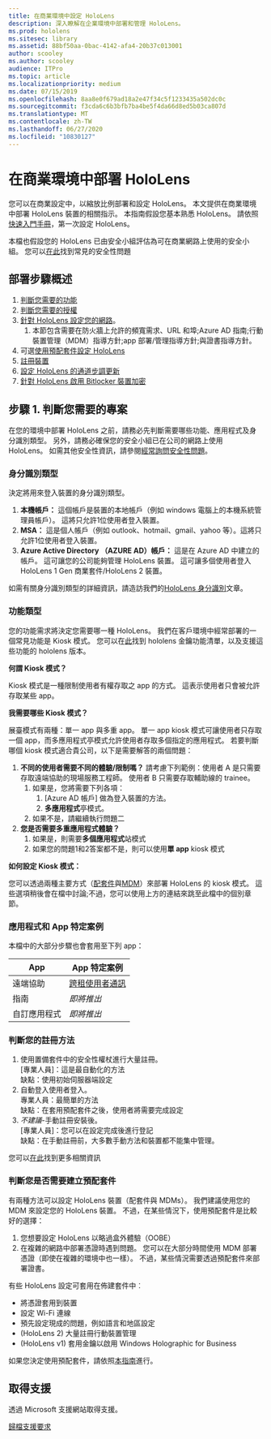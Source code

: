 ```yaml
---
title: 在商業環境中設定 HoloLens
description: 深入瞭解在企業環境中部署和管理 HoloLens。
ms.prod: hololens
ms.sitesec: library
ms.assetid: 88bf50aa-0bac-4142-afa4-20b37c013001
author: scooley
ms.author: scooley
audience: ITPro
ms.topic: article
ms.localizationpriority: medium
ms.date: 07/15/2019
ms.openlocfilehash: 8aa8e0f679ad18a2e47f34c5f1233435a502dc0c
ms.sourcegitcommit: f3cda6c6b3bfb7ba4be5f4da66d8ed5b03ca807d
ms.translationtype: MT
ms.contentlocale: zh-TW
ms.lasthandoff: 06/27/2020
ms.locfileid: "10830127"
---
```

# 在商業環境中部署 HoloLens

您可以在商業設定中，以縮放比例部署和設定 HoloLens。 本文提供在商業環境中部署 HoloLens 裝置的相關指示。 本指南假設您基本熟悉 HoloLens。 請依照[快速入門手冊](hololens1-setup.md)，第一次設定 HoloLens。

本檔也假設您的 HoloLens 已由安全小組評估為可在商業網路上使用的安全小組。 您可以[在此](hololens-faq-security.md)找到常見的安全性問題

## 部署步驟概述

1. [判斷您需要的功能](hololens-requirements.md#step-1-determine-what-you-need)
1. [判斷您需要的授權](hololens-licenses-requirements.md)
1. [針對 HoloLens 設定您的網路](hololens-commercial-infrastructure.md)。
    1. 本節包含需要在防火牆上允許的頻寬需求、URL 和埠;Azure AD 指南;行動裝置管理（MDM）指導方針;app 部署/管理指導方針;與證書指導方針。
1. 可選[使用預配套件設定 HoloLens](hololens-provisioning.md)
1. [註冊裝置](hololens-enroll-mdm.md)
1. [設定 HoloLens 的通道步調更新](hololens-updates.md)
1. [針對 HoloLens 啟用 Bitlocker 裝置加密](hololens-encryption.md)

## 步驟 1. 判斷您需要的專案

在您的環境中部署 HoloLens 之前，請務必先判斷需要哪些功能、應用程式及身分識別類型。 另外，請務必確保您的安全小組已在公司的網路上使用 HoloLens。 如需其他安全性資訊，請參閱[經常詢問安全性問題](hololens-faq-security.md)。

### 身分識別類型

決定將用來登入裝置的身分識別類型。

1. **本機帳戶：** 這個帳戶是裝置的本地帳戶（例如 windows 電腦上的本機系統管理員帳戶）。 這將只允許1位使用者登入裝置。
2. **MSA：** 這是個人帳戶（例如 outlook、hotmail、gmail、yahoo 等）。這將只允許1位使用者登入裝置。
3. **Azure Active Directory （AZURE AD）帳戶：** 這是在 Azure AD 中建立的帳戶。 這可讓您的公司能夠管理 HoloLens 裝置。 這可讓多個使用者登入 HoloLens 1 Gen 商業套件/HoloLens 2 裝置。

如需有關身分識別類型的詳細資訊，請造訪我們的[HoloLens 身分識別](hololens-identity.md)文章。

### 功能類型

您的功能需求將決定您需要哪一種 HoloLens。 我們在客戶環境中經常部署的一個常見功能是 Kiosk 模式。 您可以在[此](hololens-commercial-features.md)找到 hololens 金鑰功能清單，以及支援這些功能的 hololens 版本。

**何謂 Kiosk 模式？**

Kiosk 模式是一種限制使用者有權存取之 app 的方式。 這表示使用者只會被允許存取某些 app。

**我需要哪些 Kiosk 模式？**

展臺模式有兩種：單一 app 與多重 app。 單一 app kiosk 模式可讓使用者只存取一個 app，而多應用程式亭模式允許使用者存取多個指定的應用程式。 若要判斷哪個 kiosk 模式適合貴公司，以下是需要解答的兩個問題：

1. **不同的使用者需要不同的體驗/限制嗎？** 請考慮下列範例：使用者 A 是只需要存取遠端協助的現場服務工程師。 使用者 B 只需要存取輔助線的 trainee。
    1. 如果是，您將需要下列各項：
        1. [Azure AD 帳戶] 做為登入裝置的方法。
        1. **多應用程式**亭模式。
    1. 如果不是，請繼續執行問題二
1. **您是否需要多重應用程式體驗？**
    1. 如果是，則需要**多個應用程式**站模式
    1. 如果您的問題1和2答案都不是，則可以使用**單 app** kiosk 模式

**如何設定 Kiosk 模式：**

您可以透過兩種主要方式（[配套件](hololens-kiosk.md#use-a-provisioning-package-to-set-up-a-single-app-or-multi-app-kiosk)與[MDM](hololens-kiosk.md#use-microsoft-intune-or-other-mdm-to-set-up-a-single-app-or-multi-app-kiosk)）來部署 HoloLens 的 kiosk 模式。 這些選項稍後會在檔中討論;不過，您可以使用上方的連結來跳至此檔中的個別章節。

### 應用程式和 App 特定案例

本檔中的大部分步驟也會套用至下列 app：

| App | App 特定案例 |
| --- | --- |
| 遠端協助 | [跨租使用者通訊](https://docs.microsoft.com/dynamics365/mixed-reality/remote-assist/cross-tenant-overview)|
| 指南  | *即將推出* |
|自訂應用程式 | *即將推出* |

### 判斷您的註冊方法

1. 使用置備套件中的安全性權杖進行大量註冊。  
  [專業人員]：這是最自動化的方法 \
  缺點：使用初始伺服器端設定  
1. 自動登入使用者登入。  
  專業人員：最簡單的方法  
  缺點：在套用預配套件之後，使用者將需要完成設定
1. _不建議_-手動註冊安裝後。  
  [專業人員]：您可以在設定完成後進行登記  
  缺點：在手動註冊前，大多數手動方法和裝置都不能集中管理。

  您可以[在此](hololens-enroll-mdm.md)找到更多相關資訊

### 判斷您是否需要建立預配套件

有兩種方法可以設定 HoloLens 裝置（配套件與 MDMs）。 我們建議使用您的 MDM 來設定您的 HoloLens 裝置。 不過，在某些情況下，使用預配套件是比較好的選擇：

1. 您想要設定 HoloLens 以略過盒外體驗（OOBE）
1. 在複雜的網路中部署憑證時遇到問題。 您可以在大部分時間使用 MDM 部署憑證（即使在複雜的環境中也一樣）。 不過，某些情況需要透過預配套件來部署證書。

有些 HoloLens 設定可套用在佈建套件中︰

- 將憑證套用到裝置
- 設定 Wi-Fi 連線
- 預先設定現成的問題，例如語言和地區設定
- (HoloLens 2) 大量註冊行動裝置管理
- (HoloLens v1) 套用金鑰以啟用 Windows Holographic for Business

如果您決定使用預配套件，請依照[本指南](hololens-provisioning.md)進行。

## 取得支援

透過 Microsoft 支援網站取得支援。

[歸檔支援要求](https://support.microsoft.com/supportforbusiness/productselection?sapid=e9391227-fa6d-927b-0fff-f96288631b8f)
